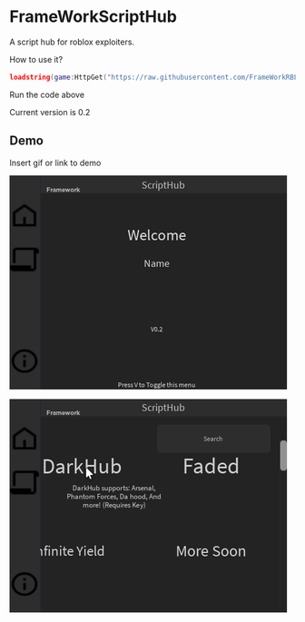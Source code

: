 
# FrameWorkScriptHub

A script hub for roblox exploiters.

How to use it?


``` lua
loadstring(game:HttpGet("https://raw.githubusercontent.com/FrameWorkRBLX/FrameWorkScriptHub/main/Main", true))() 
```

Run the code above

Current version is 0.2
## Demo

Insert gif or link to demo

![Logo](https://github.com/FrameWorkRBLX/FrameWorkScriptHub/raw/main/icons/pic1.png)

![Logo](https://github.com/FrameWorkRBLX/FrameWorkScriptHub/raw/main/icons/pic2.png)
